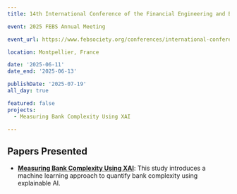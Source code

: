 ```yaml
---
title: 14th International Conference of the Financial Engineering and Banking Society

event: 2025 FEBS Annual Meeting 

event_url: https://www.febsociety.org/conferences/international-conferences/14th-international-conference/overview/

location: Montpellier, France 

date: '2025-06-11'
date_end: '2025-06-13'

publishDate: '2025-07-19'
all_day: true

featured: false
projects:
  - Measuring Bank Complexity Using XAI 

---
```

## Papers Presented

- [**Measuring Bank Complexity Using XAI**](https://henryhuang1996.github.io/Shengyu-Huang.github.io/project/measuring-bank-complexity-using-xai/): This study introduces a machine learning approach to quantify bank complexity using explainable AI.